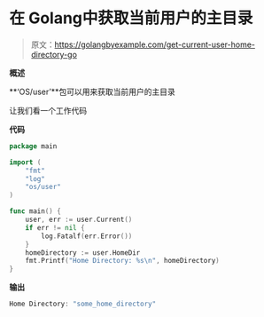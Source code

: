 # 在 Golang中获取当前用户的主目录

> 原文：<https://golangbyexample.com/get-current-user-home-directory-go>

**概述**

**‘OS/user’**包可以用来获取当前用户的主目录

让我们看一个工作代码

**代码**

```go
package main

import (
    "fmt"
    "log"
    "os/user"
)

func main() {
    user, err := user.Current()
    if err != nil {
        log.Fatalf(err.Error())
    }
    homeDirectory := user.HomeDir
    fmt.Printf("Home Directory: %s\n", homeDirectory)
}
```

**输出**

```go
Home Directory: "some_home_directory"
```